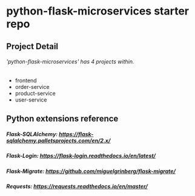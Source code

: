 # python-flask-microservices starter repo

## Project Detail
###### 'python-flask-microservices' has 4 projects within.
 
- frontend
- order-service
- product-service
- user-service

## Python extensions reference
##### Flask-SQLAlchemy: https://flask-sqlalchemy.palletsprojects.com/en/2.x/
##### Flask-Login: https://flask-login.readthedocs.io/en/latest/
##### Flask-Migrate: https://github.com/miguelgrinberg/flask-migrate/
##### Requests: https://requests.readthedocs.io/en/master/
